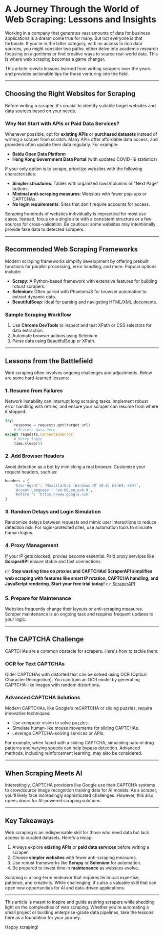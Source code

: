 
# A Journey Through the World of Web Scraping: Lessons and Insights

Working in a company that generates vast amounts of data for business applications is a dream come true for many. But not everyone is that fortunate. If you're in the latter category, with no access to rich data sources, you might consider two paths: either delve into academic research focusing on algorithms or find creative ways to source real-world data. This is where web scraping becomes a game changer.

This article revisits lessons learned from writing scrapers over the years and provides actionable tips for those venturing into the field.

---

## Choosing the Right Websites for Scraping

Before writing a scraper, it's crucial to identify suitable target websites and data sources based on your needs.

### Why Not Start with APIs or Paid Data Services?
Whenever possible, opt for **existing APIs** or **purchased datasets** instead of writing a scraper from scratch. Many APIs offer affordable data access, and providers often update their data regularly. For example:
- **Baidu Open Data Platform**
- **Hong Kong Government Data Portal** (with updated COVID-19 statistics)

If your only option is to scrape, prioritize websites with the following characteristics:
- **Simpler structures**: Tables with organized rows/columns or "Next Page" buttons.
- **Minimal anti-scraping measures**: Websites with fewer pop-ups or CAPTCHAs.
- **No login requirements**: Sites that don't require accounts for access.

Scraping hundreds of websites individually is impractical for most use cases. Instead, focus on a single site with a consistent structure or a few sources for cross-validation. Be cautious: some websites may intentionally provide fake data to detected scrapers.

---

## Recommended Web Scraping Frameworks

Modern scraping frameworks simplify development by offering prebuilt functions for parallel processing, error handling, and more. Popular options include:
- **Scrapy**: A Python-based framework with extensive features for building robust scrapers.
- **Selenium**: Often paired with PhantomJS for browser automation to extract dynamic data.
- **BeautifulSoup**: Ideal for parsing and navigating HTML/XML documents.

### Sample Scraping Workflow
1. Use **Chrome DevTools** to inspect and test XPath or CSS selectors for data extraction.
2. Automate browser actions using Selenium.
3. Parse data using BeautifulSoup or XPath.

---

## Lessons from the Battlefield

Web scraping often involves ongoing challenges and adjustments. Below are some hard-learned lessons:

### 1. Resume from Failures
Network instability can interrupt long scraping tasks. Implement robust error handling with retries, and ensure your scraper can resume from where it stopped.

```python
try:
    response = requests.get(target_url)
    # Process data here
except requests.ConnectionError:
    # Retry logic
    time.sleep(5)
```

### 2. Add Browser Headers
Avoid detection as a bot by mimicking a real browser. Customize your request headers, such as:

```python
headers = {
    'User-Agent': 'Mozilla/5.0 (Windows NT 10.0; Win64; x64)',
    'Accept-Language': 'en-US,en;q=0.9',
    'Referer': 'https://www.google.com'
}
```

### 3. Random Delays and Login Simulation
Randomize delays between requests and mimic user interactions to reduce detection risk. For login-protected sites, use automation tools to simulate human logins.

### 4. Proxy Management
If your IP gets blocked, proxies become essential. Paid proxy services like **ScraperAPI** ensure stable and fast connections.

👉 **Stop wasting time on proxies and CAPTCHAs! ScraperAPI simplifies web scraping with features like smart IP rotation, CAPTCHA handling, and JavaScript rendering. Start your free trial today!** 👉 [ScraperAPI](https://www.scraperapi.com/?fp_ref=coupons)

### 5. Prepare for Maintenance
Websites frequently change their layouts or anti-scraping measures. Scraper maintenance is an ongoing task and requires frequent updates to your logic.

---

## The CAPTCHA Challenge

CAPTCHAs are a common obstacle for scrapers. Here's how to tackle them:

### OCR for Text CAPTCHAs
Older CAPTCHAs with distorted text can be solved using OCR (Optical Character Recognition). You can train an OCR model by generating CAPTCHA-like images with random distortions.

### Advanced CAPTCHA Solutions
Modern CAPTCHAs, like Google's reCAPTCHA or sliding puzzles, require innovative techniques:
- Use computer vision to solve puzzles.
- Simulate human-like mouse movements for sliding CAPTCHAs.
- Leverage CAPTCHA-solving services or APIs.

For example, when faced with a sliding CAPTCHA, simulating natural drag patterns and varying speeds can help bypass detection. Advanced methods, including reinforcement learning, may also be considered.

---

## When Scraping Meets AI

Interestingly, CAPTCHA providers like Google use their CAPTCHA systems to crowdsource image recognition training data for AI models. As a scraper, you'll likely face increasingly sophisticated challenges. However, this also opens doors for AI-powered scraping solutions.

---

## Key Takeaways

Web scraping is an indispensable skill for those who need data but lack access to curated datasets. Here's a recap:
1. Always explore **existing APIs** or **paid data services** before writing a scraper.
2. Choose **simpler websites** with fewer anti-scraping measures.
3. Use robust frameworks like **Scrapy** or **Selenium** for automation.
4. Be prepared to invest time in **maintenance** as websites evolve.

Scraping is a long-term endeavor that requires technical expertise, patience, and creativity. While challenging, it's also a valuable skill that can open new opportunities for AI and data-driven applications.

---

This article is meant to inspire and guide aspiring scrapers while shedding light on the complexities of web scraping. Whether you're automating a small project or building enterprise-grade data pipelines, take the lessons here as a foundation for your journey.

Happy scraping!
